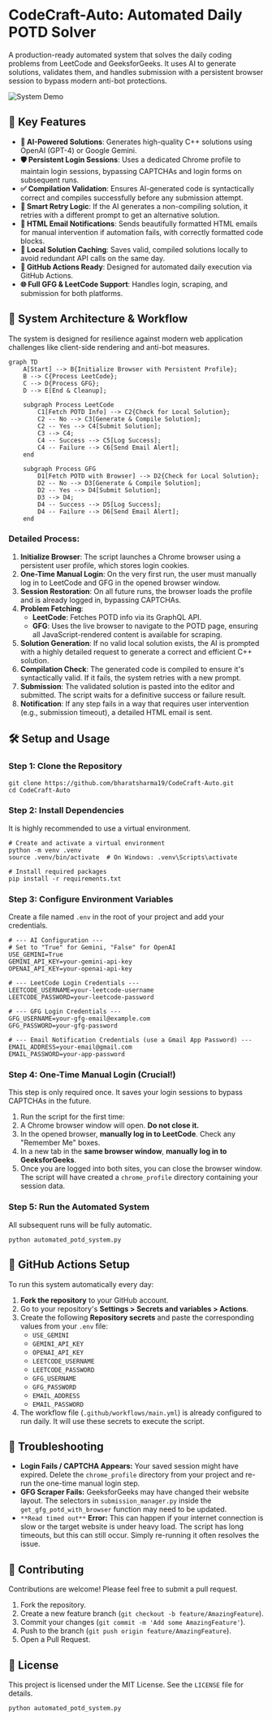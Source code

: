 # CodeCraft-Auto: Automated Daily POTD Solver

A production-ready automated system that solves the daily coding problems from LeetCode and GeeksforGeeks. It uses AI to generate solutions, validates them, and handles submission with a persistent browser session to bypass modern anti-bot protections.

![System Demo](https://media.geeksforgeeks.org/wp-content/uploads/2024/01/potd-gif.gif)

## 🚀 Key Features

- **🤖 AI-Powered Solutions**: Generates high-quality C++ solutions using OpenAI (GPT-4) or Google Gemini.
- **🛡️ Persistent Login Sessions**: Uses a dedicated Chrome profile to maintain login sessions, bypassing CAPTCHAs and login forms on subsequent runs.
- **✅ Compilation Validation**: Ensures AI-generated code is syntactically correct and compiles successfully before any submission attempt.
- **🔄 Smart Retry Logic**: If the AI generates a non-compiling solution, it retries with a different prompt to get an alternative solution.
- **📧 HTML Email Notifications**: Sends beautifully formatted HTML emails for manual intervention if automation fails, with correctly formatted code blocks.
- **💾 Local Solution Caching**: Saves valid, compiled solutions locally to avoid redundant API calls on the same day.
- **🚀 GitHub Actions Ready**: Designed for automated daily execution via GitHub Actions.
- **🌐 Full GFG & LeetCode Support**: Handles login, scraping, and submission for both platforms.

## 🔧 System Architecture & Workflow

The system is designed for resilience against modern web application challenges like client-side rendering and anti-bot measures.

```
graph TD
    A[Start] --> B{Initialize Browser with Persistent Profile};
    B --> C{Process LeetCode};
    C --> D{Process GFG};
    D --> E[End & Cleanup];

    subgraph Process LeetCode
        C1[Fetch POTD Info] --> C2{Check for Local Solution};
        C2 -- No --> C3[Generate & Compile Solution];
        C2 -- Yes --> C4[Submit Solution];
        C3 --> C4;
        C4 -- Success --> C5[Log Success];
        C4 -- Failure --> C6[Send Email Alert];
    end

    subgraph Process GFG
        D1[Fetch POTD with Browser] --> D2{Check for Local Solution};
        D2 -- No --> D3[Generate & Compile Solution];
        D2 -- Yes --> D4[Submit Solution];
        D3 --> D4;
        D4 -- Success --> D5[Log Success];
        D4 -- Failure --> D6[Send Email Alert];
    end
```

### Detailed Process:

1.  **Initialize Browser**: The script launches a Chrome browser using a persistent user profile, which stores login cookies.
2.  **One-Time Manual Login**: On the very first run, the user must manually log in to LeetCode and GFG in the opened browser window.
3.  **Session Restoration**: On all future runs, the browser loads the profile and is already logged in, bypassing CAPTCHAs.
4.  **Problem Fetching**:
    - **LeetCode**: Fetches POTD info via its GraphQL API.
    - **GFG**: Uses the live browser to navigate to the POTD page, ensuring all JavaScript-rendered content is available for scraping.
5.  **Solution Generation**: If no valid local solution exists, the AI is prompted with a highly detailed request to generate a correct and efficient C++ solution.
6.  **Compilation Check**: The generated code is compiled to ensure it's syntactically valid. If it fails, the system retries with a new prompt.
7.  **Submission**: The validated solution is pasted into the editor and submitted. The script waits for a definitive success or failure result.
8.  **Notification**: If any step fails in a way that requires user intervention (e.g., submission timeout), a detailed HTML email is sent.

## 🛠️ Setup and Usage

### Step 1: Clone the Repository

```
git clone https://github.com/bharatsharma19/CodeCraft-Auto.git
cd CodeCraft-Auto
```

### Step 2: Install Dependencies

It is highly recommended to use a virtual environment.

```
# Create and activate a virtual environment
python -m venv .venv
source .venv/bin/activate  # On Windows: .venv\Scripts\activate

# Install required packages
pip install -r requirements.txt
```

### Step 3: Configure Environment Variables

Create a file named `.env` in the root of your project and add your credentials.

```
# --- AI Configuration ---
# Set to "True" for Gemini, "False" for OpenAI
USE_GEMINI=True
GEMINI_API_KEY=your-gemini-api-key
OPENAI_API_KEY=your-openai-api-key

# --- LeetCode Login Credentials ---
LEETCODE_USERNAME=your-leetcode-username
LEETCODE_PASSWORD=your-leetcode-password

# --- GFG Login Credentials ---
GFG_USERNAME=your-gfg-email@example.com
GFG_PASSWORD=your-gfg-password

# --- Email Notification Credentials (use a Gmail App Password) ---
EMAIL_ADDRESS=your-email@gmail.com
EMAIL_PASSWORD=your-app-password
```

### Step 4: One-Time Manual Login (Crucial!)

This step is only required once. It saves your login sessions to bypass CAPTCHAs in the future.

1.  Run the script for the first time:
2.  A Chrome browser window will open. **Do not close it.**
3.  In the opened browser, **manually log in to LeetCode**. Check any "Remember Me" boxes.
4.  In a new tab in the **same browser window**, **manually log in to GeeksforGeeks**.
5.  Once you are logged into both sites, you can close the browser window. The script will have created a `chrome_profile` directory containing your session data.

### Step 5: Run the Automated System

All subsequent runs will be fully automatic.

```
python automated_potd_system.py
```

## 🚀 GitHub Actions Setup

To run this system automatically every day:

1.  **Fork the repository** to your GitHub account.
2.  Go to your repository's **Settings > Secrets and variables > Actions**.
3.  Create the following **Repository secrets** and paste the corresponding values from your `.env` file:
    - `USE_GEMINI`
    - `GEMINI_API_KEY`
    - `OPENAI_API_KEY`
    - `LEETCODE_USERNAME`
    - `LEETCODE_PASSWORD`
    - `GFG_USERNAME`
    - `GFG_PASSWORD`
    - `EMAIL_ADDRESS`
    - `EMAIL_PASSWORD`
4.  The workflow file (`.github/workflows/main.yml`) is already configured to run daily. It will use these secrets to execute the script.

## 🔧 Troubleshooting

- **Login Fails / CAPTCHA Appears:** Your saved session might have expired. Delete the `chrome_profile` directory from your project and re-run the one-time manual login step.
- **GFG Scraper Fails:** GeeksforGeeks may have changed their website layout. The selectors in `submission_manager.py` inside the `get_gfg_potd_with_browser` function may need to be updated.
- `**Read timed out**` **Error:** This can happen if your internet connection is slow or the target website is under heavy load. The script has long timeouts, but this can still occur. Simply re-running it often resolves the issue.

## 🤝 Contributing

Contributions are welcome! Please feel free to submit a pull request.

1.  Fork the repository.
2.  Create a new feature branch (`git checkout -b feature/AmazingFeature`).
3.  Commit your changes (`git commit -m 'Add some AmazingFeature'`).
4.  Push to the branch (`git push origin feature/AmazingFeature`).
5.  Open a Pull Request.

## 📄 License

This project is licensed under the MIT License. See the `LICENSE` file for details.

```
python automated_potd_system.py
```
